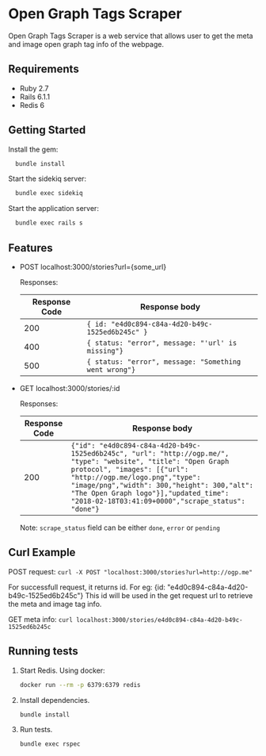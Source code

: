 # Open Graph Tags Scraper

Open Graph Tags Scraper is a web service that allows user to get the meta and image open graph tag info of the webpage.

## Requirements

* Ruby 2.7
* Rails 6.1.1
* Redis 6

## Getting Started

Install the gem:

```bash
  bundle install
```

Start the sidekiq server:

```bash
  bundle exec sidekiq
```

Start the application server:

```bash
  bundle exec rails s
```

## Features

* POST localhost:3000/stories?url={some_url}

  Responses:

  | Response Code | Response body|
  |---------------|--------------|
  | 200 | `{ id: "e4d0c894-c84a-4d20-b49c-1525ed6b245c" }`|
  | 400 | `{ status: "error", message: "'url' is missing"}`|
  | 500 | `{ status: "error", message: "Something went wrong"}`|

* GET localhost:3000/stories/:id

  Responses:

  | Response Code | Response body|
  |---------------|--------------|
  | 200 | `{"id": "e4d0c894-c84a-4d20-b49c-1525ed6b245c", "url": "http://ogp.me/", "type": "website", "title": "Open Graph protocol", "images": [{"url": "http://ogp.me/logo.png","type": "image/png","width": 300,"height": 300,"alt": "The Open Graph logo"}],"updated_time": "2018-02-18T03:41:09+0000","scrape_status": "done"}`|

  Note: 
 `scrape_status` field can be either `done`, `error` or `pending`

## Curl Example

POST request:
`curl -X POST "localhost:3000/stories?url=http://ogp.me"`

For successfull request, it returns id.
For eg: {id: "e4d0c894-c84a-4d20-b49c-1525ed6b245c"}
This id will be used in the get request url to retrieve the meta and image tag info.

GET meta info:
`curl localhost:3000/stories/e4d0c894-c84a-4d20-b49c-1525ed6b245c`

## Running tests
1. Start Redis.
  Using docker: 
   ```bash
   docker run --rm -p 6379:6379 redis
   ```
2. Install dependencies.
   ```bash
   bundle install
   ```
3. Run tests.
   ```bash
   bundle exec rspec
   ```
